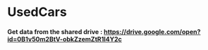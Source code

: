 # UsedCars

#### Get data from the shared drive : https://drive.google.com/open?id=0B1v50m2BtV-obkZzemZtR1l4Y2c
